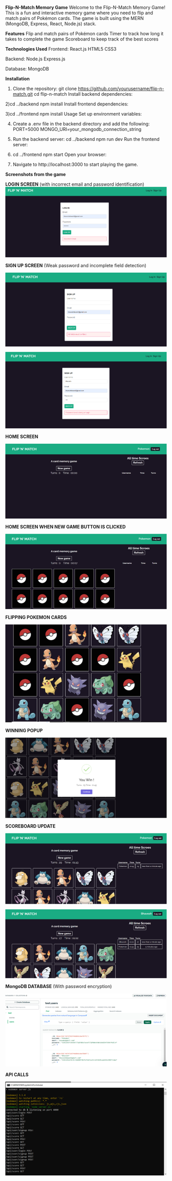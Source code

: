 **Flip-N-Match Memory Game**
Welcome to the Flip-N-Match Memory Game! This is a fun and interactive memory game where you need to flip and match pairs of Pokémon cards. The game is built using the MERN (MongoDB, Express, React, Node.js) stack.

**Features**
Flip and match pairs of Pokémon cards
Timer to track how long it takes to complete the game
Scoreboard to keep track of the best scores

**Technologies Used**
Frontend:
React.js
HTML5
CSS3

Backend:
Node.js
Express.js

Database:
MongoDB

**Installation**
 1) Clone the repository:
git clone https://github.com/yourusername/flip-n-match.git
cd flip-n-match
Install backend dependencies:

2)cd ../backend
npm install
Install frontend dependencies:

3)cd ../frontend
npm install
Usage
Set up environment variables:

4) Create a .env file in the backend directory and add the following:
PORT=5000
MONGO_URI=your_mongodb_connection_string

5) Run the backend server:
cd ../backend
npm run dev
Run the frontend server:

6) cd ../frontend
npm start
Open your browser:

7) Navigate to http://localhost:3000 to start playing the game.

**Screenshots from the game**

**LOGIN SCREEN** (with incorrect email and password identification)
![Game Screenshot](images/5.PNG)

**SIGN UP SCREEN** (Weak password and incomplete field detection)

![Game Screenshot](images/6.PNG)

![Game Screenshot](images/7.PNG)

**HOME SCREEN** 

![Game Screenshot](images/Capture.PNG)

**HOME SCREEN WHEN NEW GAME BUTTON IS CLICKED**

![Game Screenshot](images/1.PNG)

**FLIPPING POKEMON CARDS**

![Game Screenshot](images/2.PNG)

**WINNING POPUP**

![Game Screenshot](images/3.PNG)

**SCOREBOARD UPDATE**

![Game Screenshot](images/4.PNG)

![Game Screenshot](images/8.PNG)

**MongoDB DATABASE** (With password encryption)

![Game Screenshot](images/9.PNG)

**API CALLS**

![Game Screenshot](images/10.PNG)
